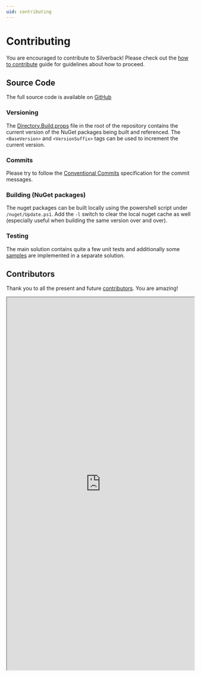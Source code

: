 ```yaml
---
uid: contributing
---
```


# Contributing

You are encouraged to contribute to Silverback! Please check out the [how to contribute](https://github.com/BEagle1984/silverback/blob/develop/CONTRIBUTING.md) guide for guidelines about how to proceed.

## Source Code

The full source code is available on [GitHub](https://github.com/BEagle1984/silverback/)

### Versioning

The [Directory.Build.props](https://github.com/BEagle1984/silverback/blob/master/Directory.Build.props) file in the root of the repository contains the current version of the NuGet packages being built and referenced. The `<BaseVersion>` and `<VersionSuffix>` tags can be used to increment the current version.

### Commits

Please try to follow the [Conventional Commits](https://www.conventionalcommits.org/) specification for the commit messages. 

### Building (NuGet packages)

The nuget packages can be built locally using the powershell script under `/nuget/Update.ps1`. Add the `-l` switch to clear the local nuget cache as well (especially useful when building the same version over and over).

### Testing

The main solution contains quite a few unit tests and additionally some [samples](xref:samples) are implemented in a separate solution.

## Contributors

Thank you to all the present and future [contributors](https://leereilly.net/github-high-scores/?beagle1984/silverback). You are amazing!

<iframe src="https://leereilly.net/github-high-scores/?beagle1984/silverback" style="width: 100%;height: 1000px"></iframe>
